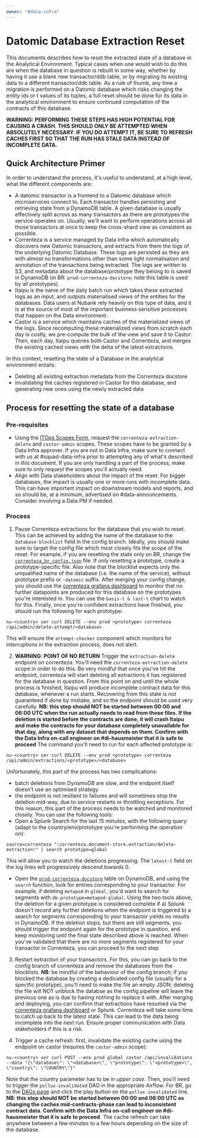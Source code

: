 ```yaml
---
owner: "#data-infra"
---
```


# Datomic Database Extraction Reset

This documents describes how to reset the extracted state of a database in the Analytical Environment. Typical cases when one would wish to do this are when the database in question is rebuilt in some way, whether by having it use a blank new transactor/ddb table, or by migrating its existing data to a different transactor/ddb table. As a rule of thumb, any time a migration is performed on a Datomic database which risks changing the entity ids or t values of its tuples, a full reset should be done for its data in the analytical environment to ensure continued computation of the contracts of this database.

**WARNING: PERFORMING THESE STEPS HAS HIGH POTENTIAL FOR CAUSING A CRASH. THIS SHOULD ONLY BE ATTEMPTED WHEN ABSOLUTELY NECESSARY. IF YOU DO ATTEMPT IT, BE SURE TO REFRESH CACHES FIRST SO THAT THE RUN HAS STALE DATA INSTEAD OF INCOMPLETE DATA.**

## Quick Architecture Primer

In order to understand the process, it's useful to understand, at a high level, what the different components are:

- A datomic transactor is a frontend to a Datomic database which microservices connect to. Each transactor handles persisting and retrieving state from a DynamoDB table. A given database is usually effectively split across as many transactors as there are prototypes the service operates on. Usually, we'll want to perform operations across all those transactors at once to keep the cross-shard view as consistent as possible.
- Correnteza is a service managed by Data Infra which automatically discovers new Datomic transactors, and extracts from them the logs of the underlying Datomic Database. These logs are persisted as they are with almost no transformations other than some light normalisation and annotation of the transactions being extracted. The logs are written to S3, and metadata about the database/prototype they belong to is saved in DynamoDB (in BR: `prod-correnteza-docstore`; note this table is used by all prototypes).
- Itaipu is the name of the daily batch run which takes these extracted logs as an input, and outputs materialised views of the entities for the databases. Data users at Nubank rely heavily on this type of data, and it is at the source of most of the important business sensitive processes that happen on the Data environment.
- Castor is a service which maintains caches of the materialized views of the logs. Since recomputing these materialized views from scratch each day is costly, we pre-compute the bulk of the view and save it to Castor. Then, each day, Itaipu queries both Castor and Correnteza, and merges the existing cached views with the delta of the latest extractions.

In this context, resetting the state of a Database in the analytical environment entails:

- Deleting all existing extraction metadata from the Correnteza docstore
- Invalidating the caches registered in Castor for this database, and generating new ones using the newly extracted data

## Process for resetting the state of a database

### Pre-requisites

- Using the [ITOps Scopes Form](https://nubank.atlassian.net/servicedesk/customer/portal/29), request the `correnteza-extraction-delete` and `castor-admin` scopes. These scopes have to be granted by a Data Infra approver. If you are not in Data Infra, make sure to connect with us at #squad-data-infra prior to attempting any of what's described in this document. If you are only handling a part of the process, make sure to only request the scopes you'll actually need.
- Align with Data stakeholders about the impact of the reset. For bigger databases, the impact is usually one or more runs with incomplete data. This can have important impact on downstream models and reports, and so should be, at a minimum, advertised on #data-announcements. Consider involving a Data PM if needed.

### Process

1. Pause Correnteza extractions for the database that you wish to reset. This can be achieved by adding the name of the database to the `database-blocklist` field in the config branch. Ideally, you should make sure to target the config file which most closely fits the scope of the reset. For example, if you are resetting the state only on BR, change the [`correnteza_br_config.json`](https://github.com/nubank/correnteza/blob/config/src/prod/correnteza_br_config.json) file. If only resetting a prototype, create a prototype-specific file. Also note that the blocklist expects only the unqualified name of the database (i.e. the name of the service), without prototype prefix or `-datomic` suffix.
After merging your config change, you should use the [correnteza grafana dashboard](https://prod-grafana.nubank.com.br/d/A8ULVDTmz/correnteza-datomic-extractor-service) to monitor that no further datapoints are produced for this database on the prototypes you're interested in. You can use the `basis-t & last-t` chart to watch for this.
Finally, once you're confident extractions have finished, you should run the following for each prototype:

```
nu-<country> ser curl DELETE --env prod <prototype> correnteza /api/admin/delete-attempt/<database>
```

This will ensure the `attempt-checker` component which monitors for interruptions in the extraction process, does not alert.

2. **WARNING: POINT OF NO RETURN** Trigger the `extraction-delete` endpoint on correnteza. You'll need the `correnteza-extraction-delete` scope in order to do this. Be very mindful that once you've hit the endpoint, correnteza will start deleting all extractions it has registered for the database in question. From this point on and until the whole process is finished, Itaipu will produce incomplete contract data for this database, whenever a run starts. Recovering from this state is not guaranteed if done by mistake, and so the endpoint should be used very carefully.
**NB: this step should NOT be started between 00:00 and 06:00 UTC when the run actually needs to read from those files. If the deletion is started before the contracts are done, it will crash Itaipu and make the contracts for your database completely unavailable for that day, along with any dataset that depends on them. Confirm with the Data Infra on-call engineer on #di-hausmeister that it is safe to proceed**
The command you'll need to run for each affected prototype is:

```
nu-<country> ser curl DELETE --env prod <prototype> correnteza /api/admin/extractions/<prototype>/<database>
```

Unfortunately, this part of the process has two complications:

- batch deletions from DynamoDB are slow, and the endpoint itself doesn't use an optimised strategy
- the endpoint is not resilient to failures and will sometimes stop the deletion mid-way, due to service restarts or throttling exceptions.
For this reason, this part of the process needs to be watched and monitored closely. You can use the following tools:
- Open a Splunk Search for the last 15 minutes, with the following query (adapt to the country/env/prototype you're performing the operation on):

```
source=correnteza ":correnteza.document-store.extraction/delete-extraction!" | search prototype=global
```

This will allow you to watch the deletions progressing. The `latest-t` field on the log lines will progressively descend towards 0.

- Open the [`prod-correnteza-docstore`](https://sa-east-1.console.aws.amazon.com/dynamodb/home?region=sa-east-1#tables:selected=prod-correnteza-docstore;tab=items) table on DynamoDB, and using the `search` function, look for entries corresponding to your transactor. For example, if deleting `metapod` in `global`, you'd want to search for segments with `db-prototype=metapod-global`.
Using the two tools above, the deletion for a given prototype is considered complete if a) Splunk doesn't record any further deletions when the endpoint is triggered b) a search for segments corresponding to your transactor yields no results in DynamoDB.
If the deletion stops, but there are still segments, you should trigger the endpoint again for the prototype in question, and keep monitoring until the final state described above is reached.
When you've validated that there are no more segments registered for your transactor in Correnteza, you can proceed to the next step

3. Restart extraction of your transactors. For this, you can go back to the config branch of correnteza and remove the databases from the blocklists. **NB**: be mindful of the behaviour of the config branch; if you blocked the database by creating a dedicated config file (usually for a specific prototype), you'll need to make the file an empty JSON; deleting the file will NOT unblock the databse as the config pipeline will leave the previous one as is due to having nothing to replace it with.
After merging and deploying, you can confirm that extractions have resumed via the [correnteza grafana dashboard](https://prod-grafana.nubank.com.br/d/A8ULVDTmz/correnteza-datomic-extractor-service) or Splunk.
Correnteza will take some time to catch up back to the latest state. This can lead to the data being incomplete into the next run. Ensure proper communication with Data stakeholders if this is a risk.

4. Trigger a cache refresh: first, invalidate the existing cache using the endpoint on castor (requires the `castor-admin` scope):

```
nu-<country> ser curl POST --env prod global castor /api/invalidations --data "{\"database\": \"<database>\", \"prototype\": \"<prototype>\", \"country\": \"COUNTRY\"}"
```

Note that the country parameter has to be in _upper case_.
Then, you'll need to trigger the `pollux-invalidated` DAG in the appropriate Airflow. For BR, go to the [DAGs page](https://airflow.nubank.com.br/admin/) and click the play button on the `pollux-invalidated` line. **NB: this step should NOT be started between 00:00 and 06:00 UTC as changing the caches mid-contracts-phase can lead to inconsistent contract data. Confirm with the Data Infra on-call engineer on #di-hausmeister that it is safe to proceed**. The cache refresh can take anywhere between a few minutes to a few hours depending on the size of the database.
